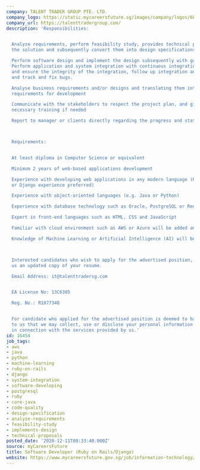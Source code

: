 ```yaml
---
company: TALENT TRADER GROUP PTE. LTD.
company_logo: https://static.mycareersfuture.sg/images/company/logos/684413cd8beea29e8c0a1320c3e76559/talent-trader-group.jpg
company_url: https://talenttradergroup.com/
description: 'Responsibilities:


  Analyze requirements, perform feasibility study, provides technical proposal of
  the solution and subsequently convert them into design specifications.

  Perform software design and implement the design subsequently with good code quality.
  Perform application and system integration with continuous integration, maintain
  and ensure the integrity of the integration, follow up integration and build failures,
  and track and fix bugs.

  Analyse business requirements and/or designs and translating them into technical
  requirements for development

  Communicate with the stakeholders to respect the project plan, and give stakeholders
  necessary training if needed

  Report to manager or clients directly regarding the progress and status of the project(s)



  Requirements:


  At least diploma in Computer Science or equivalent

  Minimum 2 years of web-based applications development

  Experience with developing web applications in any modern language (Ruby on Rails
  or Django experience preferred)

  Experience with object-oriented languages (e.g. Java or Python)

  Experience with database technology such as Oracle, PostgreSQL or Redis

  Expert in front-end languages such as HTML, CSS and JavaScript

  Familiar with cloud environment such as AWS or Azure will be added an advantage

  Knowledge of Machine Learning or Artificial Intelligence (AI) will be added an advantage



  Interested candidates who wish to apply for the advertised position, please email
  us an updated copy of your resume.

  Email Address: it@talenttradersg.com


  EA License No: 13C6305

  Reg. No.: R1877348


  For candidate who applied for the advertised position is deemed to have consented
  to us that we may collect, use or disclose your personal information for purpose
  in connection with the services provided by us.'
id: 16454
job_tags:
- aws
- java
- python
- machine-learning
- ruby-on-rails
- django
- system-integration
- software-developing
- postgresql
- ruby
- core-java
- code-quality
- design-specification
- analyze-requirements
- feasibility-study
- implements-design
- technical-proposals
posted_date: '2020-12-11T08:33:40.000Z'
source: myCareersFuture
title: Software Developer (Ruby on Rails/Django)
website: https://www.mycareersfuture.gov.sg/job/information-technology/software-developer-talent-trader-group-d7d1876eec69538d0a27a00241bbaf64
---
```

